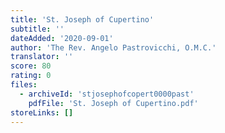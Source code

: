 ```yaml
---
title: 'St. Joseph of Cupertino'
subtitle: ''
dateAdded: '2020-09-01'
author: 'The Rev. Angelo Pastrovicchi, O.M.C.'
translator: ''
score: 80
rating: 0
files:
  - archiveId: 'stjosephofcopert0000past'
    pdfFile: 'St. Joseph of Cupertino.pdf'
storeLinks: []
---
```


